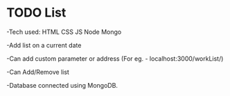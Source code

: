 # **TODO List**

-Tech used: HTML CSS JS Node Mongo

-Add list on a current date

-Can add custom parameter or address (For eg. - localhost:3000/workList/)

-Can Add/Remove list

-Database connected using MongoDB.
